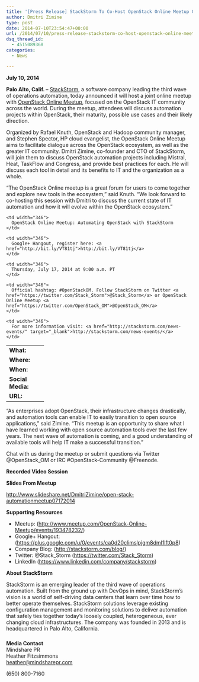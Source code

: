 ```yaml
---
title: '[Press Release] StackStorm To Co-Host OpenStack Online Meetup On Automation Tools'
author: Dmitri Zimine
type: post
date: 2014-07-10T23:54:47+00:00
url: /2014/07/10/press-release-stackstorm-co-host-openstack-online-meetup-automation-tools/
dsq_thread_id:
  - 4515089368
categories:
  - News

---
```

**July 10, 2014**

**Palo Alto, Calif. –** <a href="http://stackstorm.com/" target="_blank">StackStorm</a>, a software company leading the third wave of operations automation, today announced it will host a joint online meetup with <a href="http://www.meetup.com/OpenStack-Online-Meetup/" target="_blank">OpenStack Online Meetup</a>, focused on the OpenStack IT community across the world. During the meetup, attendees will discuss automation projects within OpenStack, their maturity, possible use cases and their likely direction.

Organized by Rafael Knuth, OpenStack and Hadoop community manager, and Stephen Spector, HP cloud evangelist, the OpenStack Online Meetup aims to facilitate dialogue across the OpenStack ecosystem, as well as the greater IT community. Dmitri Zimine, co-founder and CTO of StackStorm, will join them to discuss OpenStack automation projects including Mistral, Heat, TaskFlow and Congress, and provide best practices for each. He will discuss each tool in detail and its benefits to IT and the organization as a whole.

“The OpenStack Online meetup is a great forum for users to come together and explore new tools in the ecosystem,” said Knuth. “We look forward to co-hosting this session with Dmitri to discuss the current state of IT automation and how it will evolve within the OpenStack ecosystem.”

<table>
  <tr>
    <td width="86">
      <strong>What:</strong>
    </td>
    
    <td width="346">
      OpenStack Online Meetup: Automating OpenStack with StackStorm
    </td>
  </tr>
  
  <tr>
    <td width="86">
      <strong>Where:</strong>
    </td>
    
    <td width="346">
      Google+ Hangout, register here: <a href="http://bit.ly/VT81tj">http://bit.ly/VT81tj</a>
    </td>
  </tr>
  
  <tr>
    <td width="86">
      <strong>When:</strong>
    </td>
    
    <td width="346">
      Thursday, July 17, 2014 at 9:00 a.m. PT
    </td>
  </tr>
  
  <tr>
    <td width="86">
      <strong>Social Media:</strong>
    </td>
    
    <td width="346">
      Official hashtag: #OpenStackOM. Follow StackStorm on Twitter <a href="https://twitter.com/Stack_Storm">@Stack_Storm</a> or OpenStack Online Meetup <a href="https://twitter.com/OpenStack_OM">@OpenStack_OM</a>
    </td>
  </tr>
  
  <tr>
    <td width="86">
      <strong>URL:</strong>
    </td>
    
    <td width="346">
      For more information visit: <a href="http://stackstorm.com/news-events/" target="_blank">http://stackstorm.com/news-events/</a>
    </td>
  </tr>
</table>

“As enterprises adopt OpenStack, their infrastructure changes drastically, and automation tools can enable IT to easily transition to open source applications,” said Zimine. “This meetup is an opportunity to share what I have learned working with open source automation tools over the last few years. The next wave of automation is coming, and a good understanding of available tools will help IT make a successful transition.”

Chat with us during the meetup or submit questions via Twitter @OpenStack_OM or IRC #OpenStack-Community @Freenode.

**Recorded Video Session**  


<!--more-->

**Slides From Meetup**

<p class="p1">
  <span class="s1"><a href="http://www.slideshare.net/DmitriZimine/open-stack-automationmeetup07172014">http://www.slideshare.net/DmitriZimine/open-stack-automationmeetup07172014</a></span>
</p>

**Supporting Resources**

  * Meetup: (<a href="http://www.meetup.com/OpenStack-Online-Meetup/events/193478232/" target="_blank">http://www.meetup.com/OpenStack-Online-Meetup/events/193478232/</a>)
  * Google+ Hangout: (<a href="https://plus.google.com/u/0/events/ca0d20climslpjgm8dml1lft0p8" target="_blank">https://plus.google.com/u/0/events/ca0d20climslpjgm8dml1lft0p8</a>)
  * Company Blog: (<a href="http://stackstorm.com/blog/" target="_blank">http://stackstorm.com/blog/</a>)
  * Twitter: @Stack_Storm (<a href="https://twitter.com/Stack_Storm" target="_blank">https://twitter.com/Stack_Storm</a>)
  * LinkedIn (<a href="https://www.linkedin.com/company/stackstorm" target="_blank">https://www.linkedin.com/company/stackstorm</a>)

**About StackStorm**

StackStorm is an emerging leader of the third wave of operations automation. Built from the ground up with DevOps in mind, StackStorm’s vision is a world of self-driving data centers that learn over time how to better operate themselves. StackStorm solutions leverage existing configuration management and monitoring solutions to deliver automation that safely ties together today&#8217;s loosely coupled, heterogeneous, ever changing cloud infrastructures. The company was founded in 2013 and is headquartered in Palo Alto, California.

###

**Media Contact**  
Mindshare PR  
Heather Fitzsimmons  
<heather@mindsharepr.com>

(650) 800-7160